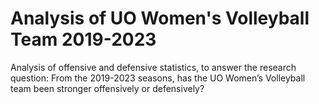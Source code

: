 # Analysis of UO Women's Volleyball Team 2019-2023

Analysis of offensive and defensive statistics, to answer the research question: From the 2019-2023 seasons, has the UO Women’s Volleyball team been stronger offensively or defensively?

